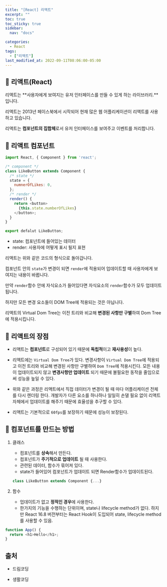 ```yaml
---
title: "[React] 리액트"
excerpt: ""
toc: true
toc_sticky: true
sidebar:
  nav: "docs"

categories:
  - React
tags:
  - ["리액트"]
last_modified_at: 2022-09-11T08:06:00-05:00
---
```


## 📄 리액트(React)

리액트는 **사용자에게 보여지는 유저 인터페이스를 만들 수 있게 하는 라이브러리.**입니다.

리액트는 2013년 페이스북에서 시작되어 현재 많은 웹 어플리케이션이 리액트를 사용하고 있습니다.

리액트는 **컴포넌트의 집합체**로서 유저 인터페이스를 보여주고 이벤트를 처리합니다.

## 📄 리액트 컴포넌트

```js
import React, { Component } from 'react';

/* component */
class LikeButton extends Component {
  /* state */
  state = {
    numnerOfLikes: 0,
  };
  /* render */
  render() {
    return <button>
      {this.state.numberOfLikes}
    </button>;
  }
}

export defalut LikeButton;
```

- state: 컴포넌트에 들어있는 데이터
- render: 사용자에 어떻게 표시 될지 표현<br>

리액트는 위와 같은 코드의 형식으로 돌아갑니다.

컴포넌트 안의 `state`가 변경이 되면 `render`에 적용되어 업데이트할 때 사용자에게 보여지는 내용이 바뀝니다.

만약 `render`함수 안에 자식요소가 들어있다면 자식요소의 `render`함수가 모두 업데이트 됩니다.

하지만 모든 변경 요소들이 DOM Tree에 적용되는 것은 아닙니다.

리액트의 Virtual Dom Tree는 이전 트리와 비교해 **변경된 사항만 구별**하여 Dom Tree에 적용시킵니다.

## 📄 리액트의 장점

- 리액트는 **컴포넌트**로 구성되어 있기 때문에 **독립적**이고 **재사용성**이 높다.

- 리액트에는 `Virtual Dom Tree`가 있다. 변경사항이 `Virtual Dom Tree`에 적용되고 이전 트리와 비교해 변경된 사항만 구별하여 `Dom Tree`에 적용시킨다. 모든 내용이 업데이트되지 않고 **변경사항만 업데이트** 되기 때문에 불필요한 동작을 줄임으로써 성능을 높일 수 있다.

- 위와 같은 과정은 리액트에서 직접 데이터가 변경이 될 때 마다 어플리케이션 전체를 다시 렌더링 한다. 개발자가 다른 요소를 하나하나 일일히 손댈 필요 없이 리액트 자체에서 업데이트를 해주기 때문에 효율성을 추구할 수 있다.

- 리액트는 기본적으로 `60fps`를 보장하기 때문에 성능이 보장된다.

## 📄 컴포넌트를 만드는 방법

1. 클래스

   - 컴포넌트를 **상속**해서 만든다.
   - 컴포넌트가 **주기적으로 업데이트** 될 때 사용한다.
   - 관련된 데이터, 함수가 묶어져 있다.
   - state가 들어있어 컴포넌트가 업데이트 되면 Render함수가 업데이트된다.

   ```js
   class LikeButton extends Component {...}
   ```

2. 함수
   - 업데이트가 없고 **정적인 경우**에 사용한다.
   - 한가지의 기능을 수행하는 단위이며, state나 lifecycle method가 없다.
     하지만 React 16.8 버전부터는 React Hook이 도입되어 state, lifecycle method를 사용할 수 있음.

```js
function App() {
  return <h1>Hello</h1>;
}
```

## 출처

- 드림코딩

* 생활코딩
